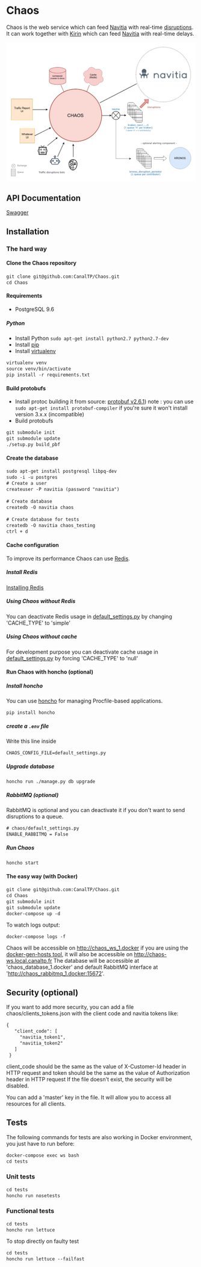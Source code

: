 # Chaos
Chaos is the web service which can feed [Navitia](https://github.com/CanalTP/navitia) with real-time [disruptions](http://doc.navitia.io/#traffic-reports).
It can work together with [Kirin](https://github.com/CanalTP/kirin) which can feed [Navitia](https://github.com/CanalTP/navitia) with real-time delays.

![chaos schema global](documentation/chaos_global.jpg)

## API Documentation

[Swagger](http://petstore.swagger.io/?url=https://raw.githubusercontent.com/CanalTP/Chaos/master/documentation/swagger.yml)

## Installation

### The hard way

#### Clone the Chaos repository
```
git clone git@github.com:CanalTP/Chaos.git
cd Chaos
```

#### Requirements
- PostgreSQL 9.6

##### Python
- Install Python `sudo apt-get install python2.7 python2.7-dev`
- Install [pip](https://pip.pypa.io/en/latest/installing/)
- Install [virtualenv](http://virtualenv.readthedocs.org/en/latest/installation.html)

```
virtualenv venv
source venv/bin/activate
pip install -r requirements.txt
```

#### Build protobufs
- Install protoc building it from source: [protobuf v2.6.1](https://github.com/google/protobuf/blob/master/src/README.md))
note : you can use `sudo apt-get install protobuf-compiler` if you're sure it won't install version 3.x.x (incompatible)
- Build protobufs

```
git submodule init
git submodule update
./setup.py build_pbf
```


#### Create the database
```
sudo apt-get install postgresql libpq-dev
sudo -i -u postgres
# Create a user
createuser -P navitia (password "navitia")

# Create database
createdb -O navitia chaos

# Create database for tests
createdb -O navitia chaos_testing
ctrl + d
```
#### Cache configuration
To improve its performance Chaos can use [Redis](https://redis.io/).

##### Install Redis
[Installing Redis](https://redis.io/topics/quickstart)

##### Using Chaos without Redis
You can deactivate Redis usage in [default_settings.py](https://github.com/CanalTP/Chaos/blob/master/chaos/default_settings.py#L17) by changing 'CACHE_TYPE' to 'simple'

##### Using Chaos without cache
For development purpose you can deactivate cache usage in [default_settings.py](https://github.com/CanalTP/Chaos/blob/master/chaos/default_settings.py#L17) by forcing 'CACHE_TYPE' to 'null'

#### Run Chaos with honcho (optional)
##### Install honcho
You can use [honcho](https://github.com/nickstenning/honcho) for managing Procfile-based applications.

```
pip install honcho
```

##### create a `.env` file
Write this line inside
```
CHAOS_CONFIG_FILE=default_settings.py
```

##### Upgrade database

```
honcho run ./manage.py db upgrade
```

##### RabbitMQ (optional)
RabbitMQ is optional and you can deactivate it if you don't want to send disruptions to a queue.

```
# chaos/default_settings.py
ENABLE_RABBITMQ = False
```

##### Run Chaos
```
honcho start
```

#### The easy way (with Docker)

```
git clone git@github.com:CanalTP/Chaos.git
cd Chaos
git submodule init
git submodule update
docker-compose up -d
```

To watch logs output: 
```
docker-compose logs -f
``` 

Chaos will be accessible on http://chaos_ws_1.docker if you are using the [docker-gen-hosts tool](https://github.com/vincentlepot/docker-gen-hosts), it will also be accessible on http://chaos-ws.local.canaltp.fr 
The database will be accessible at 'chaos_database_1.docker' and default RabbitMQ interface at 'http://chaos_rabbitmq_1.docker:15672'.

## Security (optional)

If you want to add more security, you can add a file chaos/clients_tokens.json with the client code and navitia tokens like:
```
{
   "client_code": [
     "navitia_token1",
     "navitia_token2"
   ]
 }
```
client_code should be the same as the value of X-Customer-Id header in HTTP request and token should be the same as the value of Authorization header in HTTP request
If the file doesn't exist, the security will be disabled.

You can add a 'master' key in the file. It will allow you to access all resources for all clients.

## Tests

The following commands for tests are also working in Docker environment, you just have to run before: 
```
docker-compose exec ws bash
cd tests
```

### Unit tests
```
cd tests
honcho run nosetests
```

### Functional tests
```
cd tests
honcho run lettuce
```
To stop directly on faulty test
```
cd tests
honcho run lettuce --failfast
```


